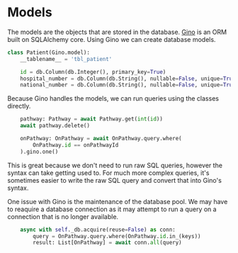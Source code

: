 # Models

The models are the objects that are stored in the database. [Gino](https://github.com/python-gino/gino) is an ORM built on SQLAlchemy core. Using Gino we can create database models.

```py
class Patient(Gino.model):
    __tablename__ = 'tbl_patient'

    id = db.Column(db.Integer(), primary_key=True)
    hospital_number = db.Column(db.String(), nullable=False, unique=True)
    national_number = db.Column(db.String(), nullable=False, unique=True)
```

Because Gino handles the models, we can run queries using the classes directly.

```py
    pathway: Pathway = await Pathway.get(int(id))
    await pathway.delete()
```

```py
    onPathway: OnPathway = await OnPathway.query.where(
        OnPathway.id == onPathwayId
    ).gino.one()
```

This is great because we don't need to run raw SQL queries, however the syntax can take getting used to. For much more complex queries, it's sometimes easier to write the raw SQL query and convert that into Gino's syntax.

One issue with Gino is the maintenance of the database pool. We may have to reaquire a database connection as it may attempt to run a query on a connection that is no longer available.

```py
    async with self._db.acquire(reuse=False) as conn:
        query = OnPathway.query.where(OnPathway.id.in_(keys))
        result: List[OnPathway] = await conn.all(query)
```
